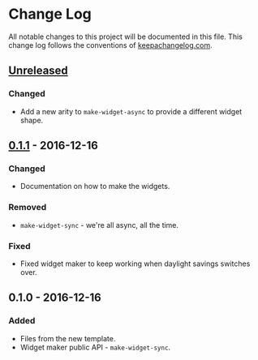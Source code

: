 # Change Log
All notable changes to this project will be documented in this file. This change log follows the conventions of [keepachangelog.com](http://keepachangelog.com/).

## [Unreleased]
### Changed
- Add a new arity to `make-widget-async` to provide a different widget shape.

## [0.1.1] - 2016-12-16
### Changed
- Documentation on how to make the widgets.

### Removed
- `make-widget-sync` - we're all async, all the time.

### Fixed
- Fixed widget maker to keep working when daylight savings switches over.

## 0.1.0 - 2016-12-16
### Added
- Files from the new template.
- Widget maker public API - `make-widget-sync`.

[Unreleased]: https://github.com/your-name/tictag/compare/0.1.1...HEAD
[0.1.1]: https://github.com/your-name/tictag/compare/0.1.0...0.1.1
